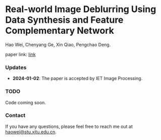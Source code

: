 # Real-world Image Deblurring Using Data Synthesis and Feature Complementary Network

Hao Wei, Chenyang Ge, Xin Qiao, Pengchao Deng.

paper link: [link](https://ietresearch.onlinelibrary.wiley.com/doi/full/10.1049/ipr2.13029)

### Updates
- **2024-01-02**: The paper is accepted by IET Image Processing.

### TODO
Code coming soon.

### Contact
If you have any questions, please feel free to reach me out at haowei@stu.xjtu.edu.cn.
